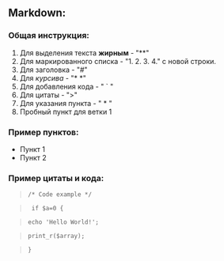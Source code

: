 ## Markdown:
### Общая инструкция:
1. Для выделения текста **жирным** - "**" 
2. Для маркированного списка - "1. 2. 3. 4." с новой строки.
3. Для заголовка - "#"
4. Для *курсива* - "* *"
5. Для добавления кода - " ` " 
6. Для цитаты - ">"
7. Для указания пункта - " * "
8. Пробный пункт для ветки 1

### Пример пунктов:
* Пункт 1
* Пункт 2

### Пример цитаты и кода:
>`/* Code example */ `

>` if $a=0 {`

>` echo 'Hello World!'; `

>` print_r($array); `

>` } `
